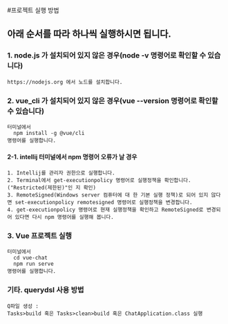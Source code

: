 #프로젝트 실행 방법
## 아래 순서를 따라 하나씩 실행하시면 됩니다. 
### 1. node.js 가 설치되어 있지 않은 경우(node -v 명령어로 확인할 수 있습니다)
```
https://nodejs.org 에서 노드를 설치합니다.
```
### 2. vue_cli 가 설치되어 있지 않은 경우(vue --version 명령어로 확인할 수 있습니다)
```
터미널에서 
  npm install -g @vue/cli 
명령어를 실행합니다.
```
#### 2-1. intellij 터미널에서 npm 명령어 오류가 날 경우
```
1. Intellij를 관리자 권한으로 실행합니다.
2. Terminal에서 get-executionpolicy 명령어로 실행정책을 확인합니다.("Restricted(제한된)"인 지 확인)
3. RemoteSigned(Windows server 컴퓨터에 대 한 기본 실행 정책)로 되어 있지 않다면 set-executionpolicy remotesigned 명령어로 실행정책을 변경합니다.
4. get-executionpolicy 명령어로 현재 실행정책을 확인하고 RemoteSigned로 변경되어 있다면 다시 npm 명령어를 실행해 봅니다.
```
### 3. Vue 프로젝트 실행
```
터미널에서
  cd vue-chat
  npm run serve
명령어를 실행합니다.
```
### 기타. querydsl 사용 방법 
```
Q파일 생성 :
Tasks>build 혹은 Tasks>clean>build 혹은 ChatApplication.class 실행
```